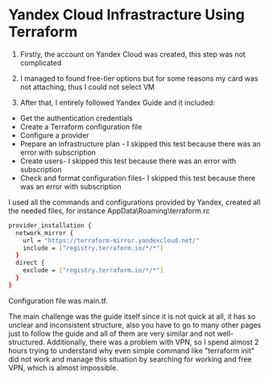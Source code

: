 # Yandex Cloud Infrastracture Using Terraform

1. Firstly, the account on Yandex Cloud was created, this step was not complicated

2. I managed to found free-tier options but for some reasons my card was not attaching, thus I could not select VM

3. After that, I entirely followed Yandex Guide and it included:
- Get the authentication credentials
- Create a Terraform configuration file
- Configure a provider
- Prepare an infrastructure plan - I skipped this test because there was an error with subscription
- Create users- I skipped this test because there was an error with subscription
- Check and format configuration files- I skipped this test because there was an error with subscription

I used all the commands and configurations provided by Yandex, created all the needed files, for instance AppData\Roaming\terraform.rc

```bash
provider_installation {
  network_mirror {
    url = "https://terraform-mirror.yandexcloud.net/"
    include = ["registry.terraform.io/*/*"]
  }
  direct {
    exclude = ["registry.terraform.io/*/*"]
  }
}
```

Configuration file was main.tf.

The main challenge was the guide itself since it is not quick at all, it has so unclear and inconsistent structure, also you have to go to many other pages just to follow the guide and all of them are very similar and not well-structured. Additionally, there was a problem with VPN, so I spend almost 2 hours trying to understand why even simple command like "terraform init" did not work and manage this situation by searching for working and free VPN, which is almost impossible.